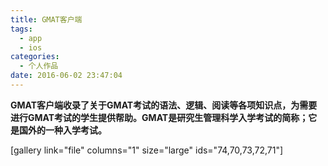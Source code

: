 ```yaml
---
title: GMAT客户端
tags:
  - app
  - ios
categories:
  - 个人作品
date: 2016-06-02 23:47:04
---
```


**GMAT客户端收录了关于GMAT考试的语法、逻辑、阅读等各项知识点，为需要进行GMAT考试的学生提供帮助。GMAT是研究生管理科学入学考试的简称；它是国外的一种入学考试。**

\[gallery link="file" columns="1" size="large" ids="74,70,73,72,71"\]